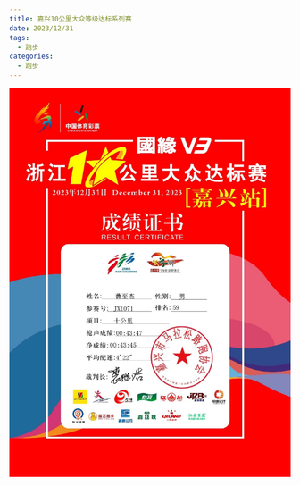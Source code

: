 ```yaml
---
title: 嘉兴10公里大众等级达标系列赛
date: 2023/12/31
tags:
  - 跑步
categories:
  - 跑步
---
```


<img src="./img/13.png"/>
